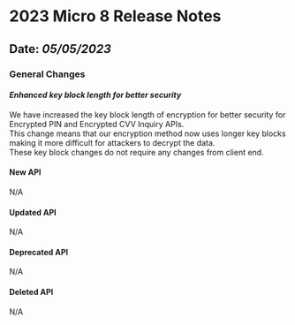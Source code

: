 # 2023 Micro 8 Release Notes

## Date: *05/05/2023*

### General Changes

#### *Enhanced key block length for better security*
 
We have increased the key block length of encryption for better security for Encrypted PIN and Encrypted CVV Inquiry APIs. </br>
This change means that our encryption method now uses longer key blocks making it more difficult for attackers to decrypt the data. </br>
These key block changes do not require any changes from client end.


#### New API

N/A

#### Updated API

N/A

#### Deprecated API

N/A

#### Deleted API

N/A
